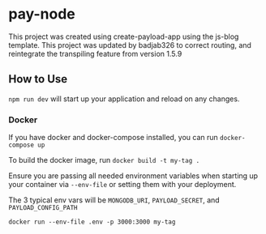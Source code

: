 # pay-node

This project was created using create-payload-app using the js-blog template.
This project was updated by badjab326 to correct routing, and reintegrate the transpiling feature from version 1.5.9

## How to Use

`npm run dev` will start up your application and reload on any changes.

### Docker

If you have docker and docker-compose installed, you can run `docker-compose up`

To build the docker image, run `docker build -t my-tag .`

Ensure you are passing all needed environment variables when starting up your container via `--env-file` or setting them with your deployment.

The 3 typical env vars will be `MONGODB_URI`, `PAYLOAD_SECRET`, and `PAYLOAD_CONFIG_PATH`

`docker run --env-file .env -p 3000:3000 my-tag`
